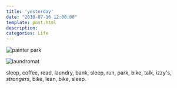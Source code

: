 ```yaml
---
title: 'yesterday'
date: "2010-07-16 12:00:00"
template: post.html
description: 
categories: Life
---
```


![painter park](http://f.slowtheory.com/4799469088_48a2d95f79.jpg "painter park")  
  
![laundromat](http://f.slowtheory.com/4799469380_d6bbae1a9b.jpg "laundromat")  
  
sleep, coffee, read, laundry, bank, sleep, run, park, bike, talk, izzy's, *strangers*, bike, lean, bike, sleep.